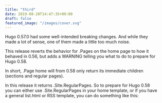 ```yaml
---
title: "third"
date: 2019-08-20T14:47:35+09:00
draft: false
featured_image: "/images/cover.svg"
---
```

Hugo 0.57.0 had some well-intended breaking changes. And while they made a lot of sense, one of them made a little too much noise.

This release reverts the behavior for .Pages on the home page to how it behaved in 0.56, but adds a WARNING telling you what to do to prepare for Hugo 0.58.

In short, .Page home will from 0.58 only return its immediate children (sections and regular pages).

In this release it returns .Site.RegularPages. So to prepare for Hugo 0.58 you can either use .Site.RegularPages in your home template, or if you have a general list.html or RSS template, you can do something like this:


